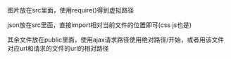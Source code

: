 图片放在src里面，使用require()得到虚拟路径

json放在src里面，直接import相对当前文件的位置即可(css js也是)

其余文件放在public里面，使用ajax请求路径使用绝对路径/开始，或者用该文件对应url和请求的文件的url的相对路径

